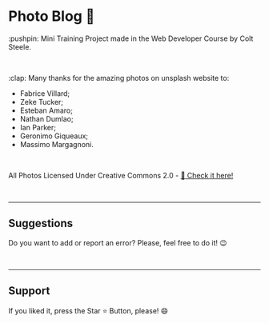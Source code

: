 <h1> Photo Blog 📸</h1>

<p> :pushpin: Mini Training Project made in the Web Developer Course by Colt Steele. </p>

<br>

<p> :clap: Many thanks for the amazing photos on unsplash website to:

* Fabrice Villard;
* Zeke Tucker;
* Esteban Amaro;
* Nathan Dumlao;
* Ian Parker;
* Geronimo Giqueaux;
* Massimo Margagnoni.
 
</p>

<br>

All Photos Licensed Under Creative Commons 2.0 - [:file_folder: Check it here! ](https://creativecommons.org/licenses/by/2.0/legalcode)
 


<br>
<hr>
<h2> Suggestions </h2>
<p> Do you want to add or report an error? Please, feel free to do it! 😉 </p>

<br>
<hr>
<h2> Support </h2>
<p> If you liked it, press the Star ⭐ Button, please! 😄 </p>
